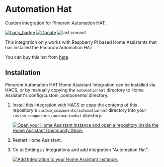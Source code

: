 # Automation Hat

Custom integration for Pimoroni Automation HAT.

[![hacs_badge](https://img.shields.io/badge/HACS-Default-orange.svg)](https://github.com/custom-components/hacs)
[![Donate](https://img.shields.io/badge/donate-Coffee-yellow.svg)](https://buymeacoffee.com/marcvivet)
![last commit](https://img.shields.io/github/last-commit/marcvivet/ha_automation_hat?color=red)

This integration only works with Raspberry Pi based Home Assistants that has installed the Pimoroni Automation HAT.

You can buy this hat from [here](https://shop.pimoroni.com/products/automation-hat?variant=30712316554).

## Installation

Pimoroni Automation HAT Home Assistant Integration can be installed via HACS, or by manually copying the `automationhat` directory to Home Assistant's config/custom_components/ directory.

1. Install this integration with HACS or copy the contents of this repository's `custom_components/automationhat` directory into your `custom_components/automationhat` directory.

    [![Open your Home Assistant instance and open a repository inside the Home Assistant Community Store.](https://my.home-assistant.io/badges/hacs_repository.svg)](https://my.home-assistant.io/redirect/hacs_repository/?repository=ha_automation_hat&owner=marcvivet&category=integration)

2. Restart Home Assistant.

3. Go to Settings / Integrations and add integration "Automation Hat".

    [![Add Integration to your Home Assistant instance.](https://my.home-assistant.io/badges/config_flow_start.svg)](https://my.home-assistant.io/redirect/config_flow_start/?domain=automationhat)

